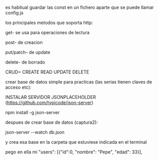

es habitual guardar las const en un fichero aparte que se puede llamar config.js





los principales metodos que soporta http:


get- se usa para operaciones de lectura

post- de creacion

put/patch- de update

delete- de borrado


CRUD= CREATE READ UPDATE DELETE



crear base de datos simple para practicas (las serias tienen claves de acceso etc):



INSTALAR SERVIDOR JSONPLACEHOLDER (https://github.com/typicode/json-server)

npm install -g json-server

despues de crear base de datos (captura2):

json-server --watch db.json

y crea esa base en la carpeta que estuviese indicada en el terminal

pego en ella mi   "users": [{"id":0, "nombre": "Pepe", "edad": 33}], 



